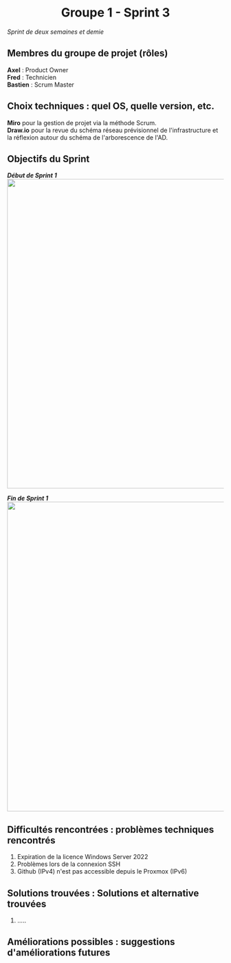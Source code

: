 <div align="center"><H1> Groupe 1 -  Sprint 3 </H1></div>

_Sprint de deux semaines et demie_

## Membres du groupe de projet (rôles)

**Axel** : Product Owner  
**Fred** : Technicien  
**Bastien** : Scrum Master  

## Choix techniques : quel OS, quelle version, etc.

**Miro** pour la gestion de projet via la méthode Scrum.  
**Draw.io** pour la revue du schéma réseau prévisionnel de l'infrastructure et la réflexion autour du schéma de l'arborescence de l'AD.

## Objectifs du Sprint

_**Début de Sprint 1**_  
<img src="" width="720" height="720">  

_**Fin de Sprint 1**_  
<img src="" width="720" height="720">  

## Difficultés rencontrées : problèmes techniques rencontrés

1. Expiration de la licence Windows Server 2022
2. Problèmes lors de la connexion SSH
3. Github (IPv4) n'est pas accessible depuis le Proxmox (IPv6)

## Solutions trouvées : Solutions et alternative trouvées

1. .....


## Améliorations possibles : suggestions d'améliorations futures



